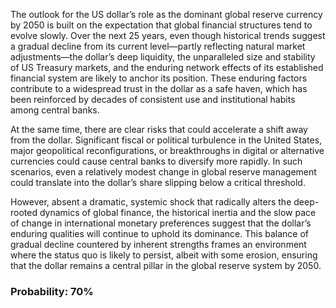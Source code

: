 The outlook for the US dollar’s role as the dominant global reserve currency by 2050 is built on the expectation that global financial structures tend to evolve slowly. Over the next 25 years, even though historical trends suggest a gradual decline from its current level—partly reflecting natural market adjustments—the dollar’s deep liquidity, the unparalleled size and stability of US Treasury markets, and the enduring network effects of its established financial system are likely to anchor its position. These enduring factors contribute to a widespread trust in the dollar as a safe haven, which has been reinforced by decades of consistent use and institutional habits among central banks.

At the same time, there are clear risks that could accelerate a shift away from the dollar. Significant fiscal or political turbulence in the United States, major geopolitical reconfigurations, or breakthroughs in digital or alternative currencies could cause central banks to diversify more rapidly. In such scenarios, even a relatively modest change in global reserve management could translate into the dollar’s share slipping below a critical threshold.

However, absent a dramatic, systemic shock that radically alters the deep-rooted dynamics of global finance, the historical inertia and the slow pace of change in international monetary preferences suggest that the dollar’s enduring qualities will continue to uphold its dominance. This balance of gradual decline countered by inherent strengths frames an environment where the status quo is likely to persist, albeit with some erosion, ensuring that the dollar remains a central pillar in the global reserve system by 2050.

### Probability: 70%